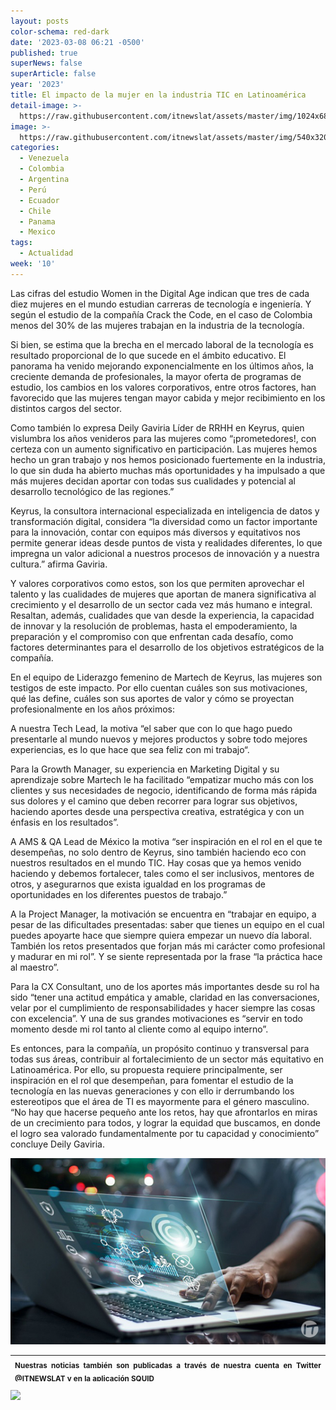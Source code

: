 ```yaml
---
layout: posts
color-schema: red-dark
date: '2023-03-08 06:21 -0500'
published: true
superNews: false
superArticle: false
year: '2023'
title: El impacto de la mujer en la industria TIC en Latinoamérica
detail-image: >-
  https://raw.githubusercontent.com/itnewslat/assets/master/img/1024x680/dashboard-g.jpg
image: >-
  https://raw.githubusercontent.com/itnewslat/assets/master/img/540x320/dashboard-p.jpg
categories:
  - Venezuela
  - Colombia
  - Argentina
  - Perú
  - Ecuador
  - Chile
  - Panama
  - Mexico
tags:
  - Actualidad
week: '10'
---
```

Las cifras del estudio Women in the Digital Age indican que tres de cada diez mujeres en el mundo estudian carreras de tecnología e ingeniería. Y según el estudio de la compañía Crack the Code, en el caso de Colombia menos del 30% de las mujeres trabajan en la industria de la tecnología.
 
Si bien, se estima que la brecha en el mercado laboral de la tecnología es resultado proporcional de lo que sucede en el ámbito educativo. El panorama ha venido mejorando exponencialmente en los últimos años, la creciente demanda de profesionales, la mayor oferta de programas de estudio, los cambios en los valores corporativos, entre otros factores, han favorecido que las mujeres tengan mayor cabida y mejor recibimiento en los distintos cargos del sector. 
 
Como también lo expresa Deily Gaviria Líder de RRHH en Keyrus, quien vislumbra los años venideros para las mujeres como “¡prometedores!, con certeza con un aumento significativo en participación. Las mujeres hemos hecho un gran trabajo y nos hemos posicionado fuertemente en la industria, lo que sin duda ha abierto muchas más oportunidades y ha impulsado a que más mujeres decidan aportar con todas sus cualidades y potencial al desarrollo tecnológico de las regiones.” 

Keyrus, la consultora internacional especializada en inteligencia de datos y transformación digital, considera “la diversidad como un factor importante para la innovación, contar con equipos más diversos y equitativos nos permite generar ideas desde puntos de vista y realidades diferentes, lo que impregna un valor adicional a nuestros procesos de innovación y a nuestra cultura.” afirma Gaviria. 

Y valores corporativos como estos, son los que permiten aprovechar el talento y las cualidades de mujeres que aportan de manera significativa al crecimiento y el desarrollo de un sector cada vez más humano e integral. Resaltan, además, cualidades que van desde la experiencia, la capacidad de innovar y la resolución de problemas, hasta el empoderamiento, la preparación y el compromiso con que enfrentan cada desafío, como factores determinantes para el desarrollo de los objetivos estratégicos de la compañía.
 
En el equipo de Liderazgo femenino de Martech de Keyrus, las mujeres son testigos de este impacto. Por ello cuentan cuáles son sus motivaciones, qué las define, cuáles son sus aportes de valor y cómo se proyectan profesionalmente en los años próximos:
 

A nuestra Tech Lead, la motiva “el saber que con lo que hago puedo presentarle al mundo nuevos y mejores productos y sobre todo mejores experiencias, es lo que hace que sea feliz con mi trabajo“. 
 

Para la Growth Manager, su experiencia en Marketing Digital y su aprendizaje sobre Martech le ha facilitado
“empatizar mucho más con los clientes y sus necesidades de negocio, identificando de forma más rápida sus dolores y el camino que deben recorrer para lograr sus objetivos, haciendo aportes desde una perspectiva creativa, estratégica y con un énfasis en los
 resultados”.
 

A AMS & QA Lead de México
la motiva “ser inspiración en el rol en el que te desempeñas, no solo dentro de
Keyrus, sino también haciendo eco con nuestros resultados en el mundo TIC. Hay cosas que ya hemos venido haciendo y debemos fortalecer, tales como el ser inclusivos, mentores de otros, y asegurarnos
 que exista igualdad en los programas de oportunidades en los diferentes puestos de trabajo.” 
 

A la Project Manager, la motivación se encuentra en
“trabajar en equipo, a pesar de las dificultades presentadas: saber que tienes un equipo en el cual puedes apoyarte hace que siempre quiera empezar un nuevo día laboral. También los retos presentados que forjan más mi carácter como profesional y madurar
 en mi rol”. Y se siente representada por la frase “la práctica hace al maestro”.
 

Para la CX Consultant,
uno de los aportes más importantes desde su rol ha sido
“tener una actitud empática y amable, claridad en las conversaciones, velar por el cumplimiento de responsabilidades y hacer siempre las cosas con excelencia”.
Y una de sus grandes motivaciones es “servir en todo momento desde mi rol tanto al cliente como al equipo interno”.
 
Es entonces, para la compañía, un propósito continuo y transversal para todas sus áreas, contribuir al fortalecimiento de un sector más equitativo en Latinoamérica. Por ello, su propuesta requiere principalmente, ser inspiración en el rol que desempeñan, para fomentar el estudio de la tecnología en las nuevas generaciones y con ello ir derrumbando los estereotipos que el área de TI es mayormente para el género masculino. “No hay que hacerse pequeño ante los retos, hay que afrontarlos en miras de un crecimiento para todos, y lograr la equidad que buscamos, en donde el logro sea valorado fundamentalmente por tu capacidad y conocimiento” concluye Deily Gaviria.

![](https://raw.githubusercontent.com/itnewslat/assets/master/img/540x320/dashboard-p.jpg)

<table style="height: 42px;" width="569">
<tbody>
<tr>
<td style="text-align: justify;"><sub><strong>Nuestras noticias también son publicadas a través de nuestra cuenta en Twitter <a href="https://twitter.com/itnewslat?lang=es">@ITNEWSLAT</a> y en la aplicación <a href="https://squidapp.co/en/">SQUID</a></strong></sub></td>
</tr>
</tbody>
</table>
<img src="https://tracker.metricool.com/c3po.jpg?hash=56f88a41e39ab42c063cc51676587a04"/>